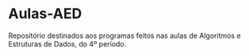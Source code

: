# Aulas-AED
 Repositório destinados aos programas feitos nas aulas de Algoritmos e Estruturas de Dados, do 4º período. 
